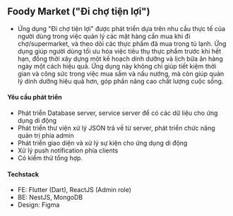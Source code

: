 ## Foody Market ("Đi chợ tiện lợi")

- Ứng dụng "Đi chợ tiện lợi" được phát triển dựa trên nhu cầu thực tế của người dùng trong việc quản lý các mặt hàng cần mua khi đi chợ/supermarket, và theo dõi các thực phẩm đã mua trong tủ lạnh. Ứng dụng giúp người dùng tối ưu hóa việc tiêu thụ thực phẩm trước khi hết hạn, đồng thời xây dựng một kế hoạch dinh dưỡng và lịch bữa ăn hàng ngày một cách hiệu quả. Ứng dụng này không chỉ giúp tiết kiệm thời gian và công sức trong việc mua sắm và nấu nướng, mà còn giúp quản lý dinh dưỡng hiệu quả hơn, góp phần nâng cao chất lượng cuộc sống.

#### Yêu cầu phát triển

- Phát triển Database server, service server để có các dữ liệu cho ứng dụng di động
- Phát triển thư viện xử lý JSON trả về từ server, phát triển chức năng quản trị phía admin
- Phát triển giao diện và xử lý sự kiện cho ứng dụng di động
- Xử lý push notification phía clients
- Có kiểm thử tổng hợp.

#### Techstack

- FE: Flutter (Dart), ReactJS (Admin role)
- BE: NestJS, MongoDB
- Design: Figma
